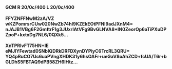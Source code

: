 #### GCM R 20/0c/400 L 20/0c/400
**FFYZNFFNwM2zA/VZ**<br/>**wKZPomrsrCUw020NwZb74hl9KZEkEOtPFNI9adJXnM4=**<br/>**nJAJB1VBg6F2GmftrF1g3JUxrlAtVFg9BvGLNVA8+IN0ZeorOp6aTiPXuDPZpoP+kxtxDg7NL6/0QXk5...**<br/><br/>
**XnTPRIvFT75HN+IE**<br/>**eMJIYFewtad0SNbIQDRkDRFDXynDYPiyC6TrcRL3QRU=**<br/>**YQ4pRuCO7Uc6uaPVngXHDK31y6hsOAFr+ueGaV8oAhZCD+fcUA/T6r+bGLDhS5FBTAQ9dPB58ZH6IHtz...**